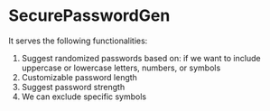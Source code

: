 ﻿# SecurePasswordGen

It serves the following functionalities:
1) Suggest randomized passwords based on: if we want to include uppercase or lowercase letters, numbers, or symbols
2) Customizable password length
3) Suggest password strength
4) We can exclude specific symbols

